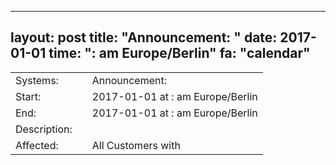 --- 
 layout: post 
 title: "Announcement: " 
 date: 2017-01-01 
 time: ": am Europe/Berlin" 
 fa: "calendar" 
 --- 
 |                   |   |                                                                      | 
 |-------------------|---|----------------------------------------------------------------------| 
 | Systems:          |   | Announcement: | 
 | Start:            |   | 2017-01-01 at : am Europe/Berlin | 
 | End:              |   | 2017-01-01 at : am  Europe/Berlin | 
 | Description:      |   |    | 
 | Affected:         |   | All Customers with  | 
